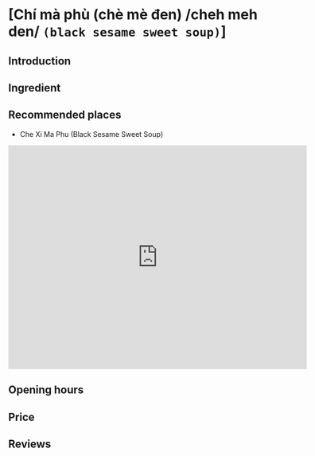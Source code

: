 # [Chí mà phù (chè mè đen) /cheh meh den/ `(black sesame sweet soup)`]

## Introduction

## Ingredient

## Recommended places

 - Che Xi Ma Phu (Black Sesame Sweet Soup)
<div class="map-container">
  <iframe src="https://www.google.com/maps/embed?pb=!1m18!1m12!1m3!1d3837.512204710019!2d108.32697377518397!3d15.8822147944172!2m3!1f0!2f0!3f0!3m2!1i1024!2i768!4f13.1!3m3!1m2!1s0x31420f8377124f59%3A0x6404c3fd7bddd007!2sChe%20Xi%20Ma%20Phu%20(%20Black%20Sesame%20Sweet%20Soup%20)!5e0!3m2!1sen!2s!4v1688260037031!5m2!1sen!2s" width="600" height="450" style="border:0;" allowfullscreen="" loading="lazy" referrerpolicy="no-referrer-when-downgrade"></iframe>
</div>

## Opening hours

## Price

## Reviews
